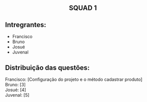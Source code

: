 <h2 align="center">SQUAD 1</h2>

## Intregrantes:
- Francisco
- Bruno
- Josué
- Juvenal

## Distribuição das questões:

Francisco: [Configuração do projeto e o método cadastrar produto]  
Bruno: [3]  
Josué: [4]  
Juvenal: [5]
